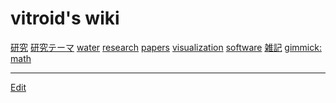 # vitroid's wiki

[研究](研究.md) [研究テーマ](研究テーマ.md) [water](water.md) [research](research.md) [papers](papers.md) [visualization](visualization.md) [software](software.md) [雑記](雑記.md) 
[gimmick: math]()


----
[Edit](https://github.com/vitroid/vitroid.github.io/edit/master/MD/navigation.md)
